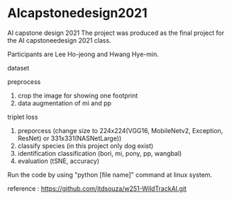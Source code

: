 # AIcapstonedesign2021
AI capstone design 2021
The project was produced as the final project for the AI capstoneedesign 2021 class.

Participants are Lee Ho-jeong and Hwang Hye-min.

dataset

preprocess
1. crop the image for showing one footprint
2. data augmentation of mi and pp

triplet loss 
1. preporcess (change size to 224x224(VGG16, MobileNetv2, Exception, ResNet) or 331x331(NASNetLarge))
2. classify species (in this project only dog exist)
3. identification classification (bori, mi, pony, pp, wangbal) 
4. evaluation (tSNE, accuracy)

Run the code by using "python [file name]" command at linux system.

reference : https://github.com/jtdsouza/w251-WildTrackAI.git
